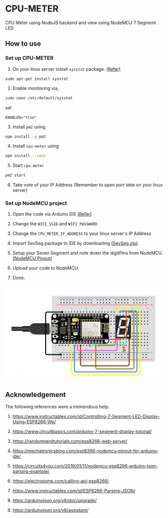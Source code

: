 # CPU-METER
CPU Meter using NodeJS backend and view using NodeMCU 7 Segment LED

## How to use 

### Set up CPU-METER

1. On your linux server install `sysstat` package. [(Refer)](https://www.tothenew.com/blog/install-and-configure-sar-on-ubuntu/)

```bashardui
sudo apt-get install sysstat
```

2. Enable monitoring via,

```bash
sudo nano /etc/default/sysstat
```
set

```
ENABLED="true"
```

3. Install `pm2` using 

```bash
npm install -g pm2
```

4. Install `cpu-meter` using 

```bash
npm install --save
```

5. Start `cpu-meter`

```bash
pm2 start 
```

6. Take note of your IP Address (Remember to open port `9000` on your linux server)


### Set up NodeMCU project

1. Open the code via Arduino IDE [(Refer)](https://www.instructables.com/id/Steps-to-Setup-Arduino-IDE-for-NODEMCU-ESP8266-WiF/)

2. Change the `WIFI_SSID` and `WIFI_PASSWORD`

3. Change the `CPU_METER_IP_ADDRESS` to your linux server's IP Address 

4. Import SevSeg package to IDE by downloading [(SevSeg.zip)](https://github.com/DeanIsMe/SevSeg/archive/v3.4.0.zip)

5. Setup your Seven Segment and note down the digitPins from NodeMCU. [(NodeMCU Pinout)](https://randomnerdtutorials.com/esp8266-pinout-reference-gpios/)

6. Upload your code to NodeMCU.

7. Done.

![image](image.png)

## Acknowledgement

The following references were a tremendous help.

1. https://www.instructables.com/id/Controlling-7-Segment-LED-Display-Using-ESP8266-We/

2. https://www.circuitbasics.com/arduino-7-segment-display-tutorial/

3. https://randomnerdtutorials.com/esp8266-web-server/

4. https://mechatronicsblog.com/esp8266-nodemcu-pinout-for-arduino-ide/

5. https://circuits4you.com/2019/01/11/nodemcu-esp8266-arduino-json-parsing-example/

6. https://electrosome.com/calling-api-esp8266/

7. https://www.instructables.com/id/ESP8266-Parsing-JSON/

8. https://arduinojson.org/v6/doc/upgrade/

9. https://arduinojson.org/v6/assistant/

